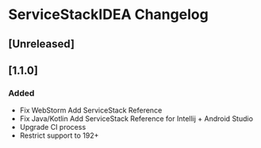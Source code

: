 <!-- Keep a Changelog guide -> https://keepachangelog.com -->

# ServiceStackIDEA Changelog

## [Unreleased]
## [1.1.0]
### Added
- Fix WebStorm Add ServiceStack Reference
- Fix Java/Kotlin Add ServiceStack Reference for Intellij + Android Studio
- Upgrade CI process
- Restrict support to 192+
